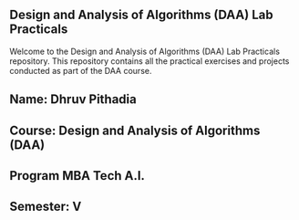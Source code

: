 ## Design and Analysis of Algorithms (DAA) Lab Practicals

Welcome to the Design and Analysis of Algorithms (DAA) Lab Practicals repository. This repository contains all the practical exercises and projects conducted as part of the DAA course.

## Name: Dhruv Pithadia
## Course: Design and Analysis of Algorithms (DAA)
## Program MBA Tech A.I.
## Semester: V


